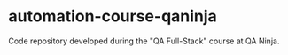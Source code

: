 # automation-course-qaninja
Code repository developed during the "QA Full-Stack" course at QA Ninja.
